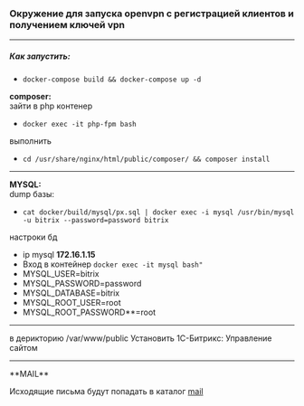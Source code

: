 
<h3> Окружение для запуска openvpn c регистрацией клиентов и получением ключей vpn </h3>

<hr>
<h5>Как запустить:</h5>

- `docker-compose build && docker-compose up -d`

<b>composer:<br></b>
зайти в php контенер
- `docker exec -it php-fpm bash`
<p>выполнить</p>

- `cd /usr/share/nginx/html/public/composer/ &&
    composer install`
<hr>
<b>MYSQL:<br></b> dump базы:

- `cat docker/build/mysql/px.sql | docker exec -i mysql /usr/bin/mysql -u bitrix --password=password bitrix`

 настроки бд
- ip mysql <b>172.16.1.15</b>
- Вход в контейнер `docker exec -it mysql bash"`
- MYSQL_USER=bitrix
- MYSQL_PASSWORD=password
- MYSQL_DATABASE=bitrix
- MYSQL_ROOT_USER=root
- MYSQL_ROOT_PASSWORD**=root
<hr>
в дерикторию /var/www/public
 Установить 1С-Битрикс: Управление сайтом
<hr>
**MAIL**

Исходящие письма будут попадать в каталог <a  href="./mail">mail</a> <br>



